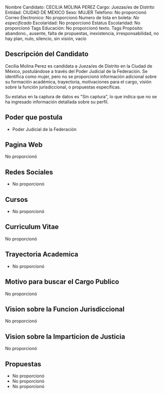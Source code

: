 Nombre Candidato: CECILIA MOLINA PEREZ
Cargo: Juezas/es de Distrito
Entidad: CIUDAD DE MEXICO
Sexo: MUJER
Telefono: No proporcionó
Correo Electronico: No proporcionó
Numero de lista en boleta: *No especificado*
Escolaridad: No proporcionó
Estatus Escolaridad: No proporcionó
Tags Educación: No proporcionó texto.
Tags Propósito: abandono., ausente, falta de propuestas, inexistencia, irresponsabilidad, no hay plan, nulo, silencio, sin visión, vacío


## Descripción del Candidato 

Cecilia Molina Perez es candidata a Jueza/es de Distrito en la Ciudad de México, postulándose a través del Poder Judicial de la Federación. Se identifica como mujer, pero no se proporcionó información adicional sobre su formación académica, trayectoria, motivaciones para el cargo, visión sobre la función jurisdiccional, o propuestas específicas.

Su estatus en la captura de datos es "Sin captura", lo que indica que no se ha ingresado información detallada sobre su perfil.


## Poder que postula

- Poder Judicial de la Federación


## Pagina Web

No proporcionó


## Redes Sociales

- No proporcionó


## Cursos

- No proporcionó


## Curriculum Vitae

No proporcionó


## Trayectoria Academica

- No proporcionó


## Motivo para buscar el Cargo Publico

No proporcionó


## Vision sobre la Funcion Jurisdiccional

No proporcionó


## Vision sobre la Imparticion de Justicia

No proporcionó


## Propuestas

- No proporcionó
- No proporcionó
- No proporcionó


